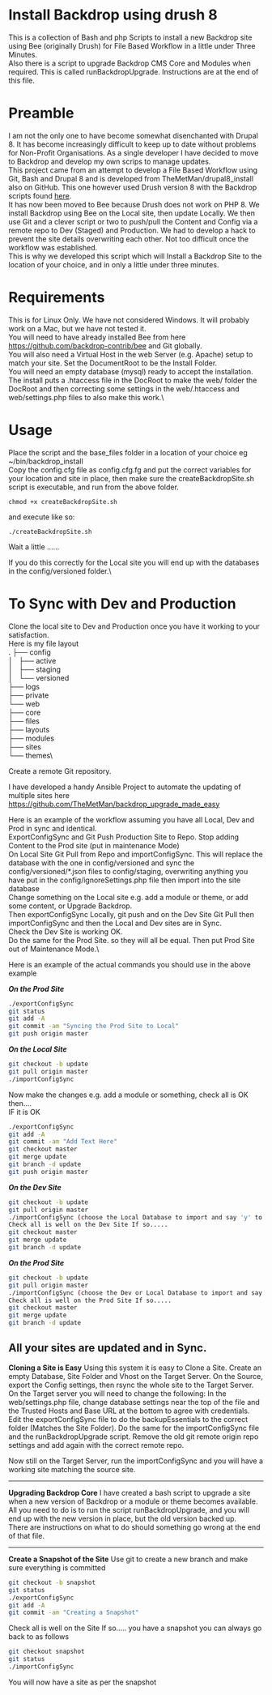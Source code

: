 # Install Backdrop using drush 8 
This is a collection of Bash and php Scripts to install a new Backdrop site using Bee (originally Drush) for File Based Workflow in a little under Three Minutes.\
Also there is a script to upgrade Backdrop CMS Core and Modules when required. This is called runBackdropUpgrade. Instructions are at the end of this file.

# Preamble
I am not the only one to have become somewhat disenchanted with Drupal 8. It has become increasingly difficult to keep up to date without problems for Non-Profit Organisations. As a single developer I have decided to move to Backdrop and develop my own scrips to manage updates.\
This project came from an attempt to develop a File Based Workflow using Git, Bash and Drupal 8 and is developed from TheMetMan/drupal8_install also on GitHub. This one however used Drush version 8 with the Backdrop scripts found [here](https://github.com/backdrop-contrib/drush).\
It has now been moved to Bee because Drush does not work on PHP 8. 
We install Backdrop using Bee on the Local site, then update Locally. We then use Git and a clever script or two to push/pull the Content and Config via a remote repo to Dev (Staged) and Production.
We had to develop a hack to prevent the site details overwriting each other. Not too difficult once the workflow was established.\
This is why we developed this script which will Install a Backdrop Site to the location of your choice, and in only a little under three minutes.

# Requirements
This is for Linux Only. We have not considered Windows. It will probably work on a Mac, but we have not tested it.\
You will need to have already installed Bee from here https://github.com/backdrop-contrib/bee and Git globally.\
You will also need a Virtual Host in the web Server (e.g. Apache) setup to match your site. Set the DocumentRoot to be the Install Folder.\
You will need an empty database (mysql) ready to accept the installation.\
The install puts a .htaccess file in the DocRoot to make the web/ folder the DocRoot and then correcting some settings in the web/.htaccess and web/settings.php files to also make this work.\

# Usage
Place the script and the base_files folder in a location of your choice eg ~/bin/backdrop_install\
Copy the config.cfg file as config.cfg.fg and put the correct variables for your location and site in place, then make sure the createBackdropSite.sh script is executable, and run from the above folder.

`chmod +x createBackdropSite.sh`

and execute like so:

`./createBackdropSite.sh`

Wait a little ......

If you do this correctly for the Local site you will end up with the databases in the config/versioned folder.\

# To Sync with Dev and Production
Clone the local site to Dev and Production once you have it working to your satisfaction.\
Here is my file layout\
.
├── config\
│   ├── active\
│   ├── staging\
│   └── versioned\
├── logs\
├── private\
└── web\
    ├── core\
    ├── files\
    ├── layouts\
    ├── modules\
    ├── sites\
    └── themes\

Create a remote Git repository.

I have developed a handy Ansible Project to automate the updating of multiple sites here https://github.com/TheMetMan/backdrop_upgrade_made_easy 

Here is an example of the workflow assuming you have all Local, Dev and Prod in sync and identical.\
ExportConfigSync and Git Push Production Site to Repo. Stop adding Content to the Prod site (put in maintenance Mode)\
On Local Site Git Pull from Repo and importConfigSync. 
This will replace the database with the one in config/versioned and sync the config/versioned/\*.json files to config/staging, overwriting anything you have put in the config/ignoreSettings.php file 
then import into the site database\
Change something on the Local site e.g. add a module or theme, or add some content, or Upgrade Backdrop.\
Then exportConfigSync Locally, git push and on the Dev Site Git Pull then importConfigSync and then the Local and Dev sites are in Sync.\
Check the Dev Site is working OK.\
Do the same for the Prod Site. so they will all be equal. Then put Prod Site out of Maintenance Mode.\

Here is an example of the actual commands you should use in the above example

***On the Prod Site***
```bash
./exportConfigSync
git status
git add -A
git commit -am "Syncing the Prod Site to Local"
git push origin master
```
***On the Local Site***
```bash
git checkout -b update
git pull origin master
./importConfigSync
```
Now make the changes e.g. add a module or something, check all is OK then....\
IF it is OK
```bash
./exportConfigSync
git add -A
git commit -am "Add Text Here"
git checkout master
git merge update
git branch -d update
git push origin master
```
***On the Dev Site***
```bash
git checkout -b update
git pull origin master
./importConfigSync (choose the Local Database to import and say 'y' to importing the config files)
Check all is well on the Dev Site If so.....
git checkout master
git merge update
git branch -d update
```
***On the Prod Site***
```bash
git checkout -b update
git pull origin master
./importConfigSync (choose the Dev or Local Database to import and say 'y' to importing the config files)
Check all is well on the Prod Site If so.....
git checkout master
git merge update
git branch -d update
```
All your sites are updated and in Sync.
------------------------------------------------------------------------------------

**Cloning a Site is Easy**
Using this system it is easy to Clone a Site.
Create an empty Database, Site Folder and Vhost on the Target Server.
On the Source, export the Config settings, then rsync the whole site to the Target Server.
On the Target server you will need to change the following:
In the web/settings.php file, change database settings near the top of the file and the Trusted Hosts and Base URL at the bottom to agree with credentials.
Edit the exportConfigSync file to do the backupEssentials to the correct folder (Matches the Site Folder).
Do the same for the importConfigSync file and the runBackdropUpgrade script.
Remove the old git remote origin repo settings and add again with the correct remote repo.

Now still on the Target Server, run the importConfigSync and you will have a working site matching the source site.

------------------------------------------------------------------------------------

**Upgrading Backdrop Core**
I have created a bash script to upgrade a site when a new version of Backdrop or a module or theme becomes available.\
All you need to do is to run the script runBackdropUpgrade, and you will end up with the new version in place, but the old version backed up.\
There are instructions on what to do should something go wrong at the end of that file.

------------------------------------------------------------------------------------

**Create a Snapshot of the Site**
Use git to create a new branch and make sure everything is committed
```bash
git checkout -b snapshot
git status
./exportConfigSync
git add -A
git commit -am "Creating a Snapshot"
```
Check all is well on the Site If so.....
you have a snapshot you can always go back to as follows
```bash
git checkout snapshot
git status
./importConfigSync
```
You will now have a site as per the snapshot

